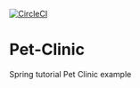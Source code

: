 [![CircleCI](https://circleci.com/gh/MaciejSawicki/Pet-Clinic/tree/master.svg?style=svg)](https://circleci.com/gh/MaciejSawicki/Pet-Clinic/tree/master)
# Pet-Clinic
Spring tutorial Pet Clinic example
